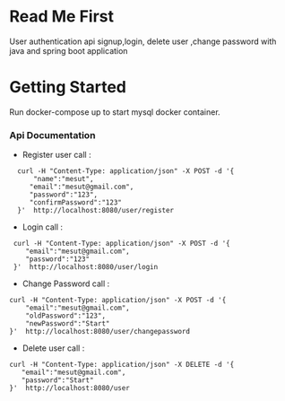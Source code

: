 # Read Me First
User authentication api signup,login, delete user ,change password with java and spring boot application

# Getting Started
Run docker-compose up to start mysql docker container.

### Api Documentation

* Register user call :
 ``` 
   curl -H "Content-Type: application/json" -X POST -d '{
       "name":"mesut",
      "email":"mesut@gmail.com",
      "password":"123",
      "confirmPassword":"123"
   }'  http://localhost:8080/user/register
  ```

* Login call :
 ``` 
  curl -H "Content-Type: application/json" -X POST -d '{
     "email":"mesut@gmail.com",
     "password":"123"
  }'  http://localhost:8080/user/login
  ```

* Change Password call :
 ``` 
 curl -H "Content-Type: application/json" -X POST -d '{
     "email":"mesut@gmail.com",
     "oldPassword":"123",
     "newPassword":"Start"
 }'  http://localhost:8080/user/changepassword
  ```
  
  * Delete user call :
   ``` 
  curl -H "Content-Type: application/json" -X DELETE -d '{
      "email":"mesut@gmail.com",
      "password":"Start"
  }'  http://localhost:8080/user
   
